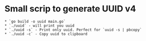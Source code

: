 # Small scrip to generate UUID v4
    * `go build -o uuid main.go`
    * `./uuid` - will print you uuid
    * `./uuid -s` - Print only uuid. Perfect for `uuid -s | pbcopy`
    * `./uuid -c` - Copy uuid to clipboard
